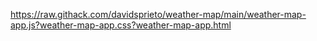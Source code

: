 https://raw.githack.com/davidsprieto/weather-map/main/weather-map-app.js?weather-map-app.css?weather-map-app.html
